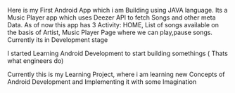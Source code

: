 Here is my First Android App which i am Building using JAVA language.
Its a Music Player app which uses Deezer API to fetch Songs and other meta Data.
As of now this app has 3 Activity: HOME, List of songs available on the basis of Artist, Music Player Page where we can play,pause songs.
Currently its in Development stage

I started Learning Android Development to start building somethings ( Thats what engineers do)

Currently this is my Learning Project, where i am learning new Concepts of Android Development and Implementing it with some Imagination 

